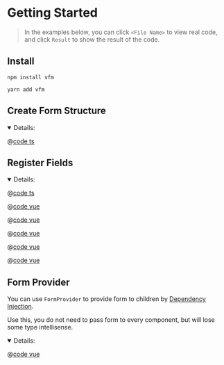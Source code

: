 # Getting Started

> In the examples below, you can click `<File Name>` to view real code, and click `Result` to show the result of the code.

## Install

<CodeGroup>
  <CodeGroupItem title="NPM">

```
npm install vfm
```

  </CodeGroupItem>
  <CodeGroupItem title="YARN">

```
yarn add vfm
```

  </CodeGroupItem>
</CodeGroup>

## Create Form Structure

<details open>
  <summary>Details:</summary>

  @[code ts](../.vuepress/components/form.ts)

</details>

## Register Fields

<details open>
  <summary>Details:</summary>
  <ExampleBlock>
    <ExampleItem title="Result" active>
      <BaseForm />
    </ExampleItem>
    <ExampleItem title="<CreateForm>">

@[code ts](../.vuepress/components/form.ts)

  </ExampleItem>
    <ExampleItem title="<BaseForm>">

@[code vue](../.vuepress/components/BaseForm.vue)

  </ExampleItem>
    <ExampleItem title="<BaseInfo>">

  @[code vue](../.vuepress/components/partial/BaseInfo.vue)

  </ExampleItem>
    <ExampleItem title="<AddressList>">

  @[code vue](../.vuepress/components/partial/AddressList.vue)

  </ExampleItem>
    <ExampleItem title="<SchoolList>">

  @[code vue](../.vuepress/components/partial/SchoolList.vue)

  </ExampleItem>
    <ExampleItem title="<SelectSchool>">

  @[code vue](../.vuepress/components/partial/SelectSchool.vue)

  </ExampleItem>
  </ExampleBlock>
</details>

## Form Provider

You can use `FormProvider` to provide form to children by [Dependency Injection](https://vuejs.org/api/composition-api-dependency-injection.html).

Use this, you do not need to pass form to every component, but will lose some type intellisense.

<details open>
  <summary>Details:</summary>
  <ExampleBlock>
    <ExampleItem title="Result" active>
      <ProviderForm />
    </ExampleItem>
    <ExampleItem title="<ProviderForm>">

  @[code vue](../.vuepress/components/ProviderForm.vue)

  </ExampleItem>
  </ExampleBlock>
</details>

